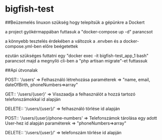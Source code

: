 # bigfish-test

##Beüzemelés linuxon
szükség hogy telepítsük a gépünkre a Dockert

a project gyökérmappában futtasuk a "docker-compose up -d" parancsot

a könnyebb tesztelés érdekében a változok a .envben és a docker-compose.yml-ben előre beégetettek

ezután szükséges futtatni egy "docker exec -it bigfish-test_app_1 bash" parancsot majd a megnyíló cli-ben a "php artisan migrate"-et futtassuk

##Api útvonalak

POST:: '/users' => Felhasználó létrehozása
                  paraméterek => "name, email, dateOfBirth, phoneNumbers=>array"

GET:: '/users/{user}' => Visszaadja a felhasználót a hozzá tartozó telefonszámokkal id alapján
    
DELETE:: '/users/{user}/' => felhasználó törlése id alapján

POST:: '/users/{user}/phone-numbers' => Telefonszámok tárolása egy adott User-hez id alapján
                                        paraméterek => "phoneNumbers=>array"
                                        
DELETE:: '/users/{user}/' => telefonszám törlése id alapján

